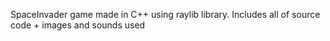 SpaceInvader game made in C++ using raylib library. Includes all of source code + images and sounds used
